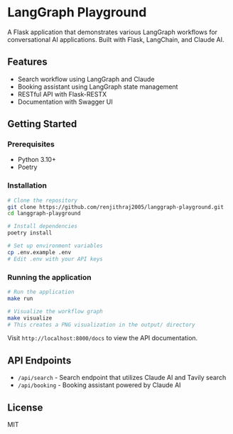 # LangGraph Playground

A Flask application that demonstrates various LangGraph workflows for conversational AI applications. Built with Flask, LangChain, and Claude AI.

## Features

- Search workflow using LangGraph and Claude
- Booking assistant using LangGraph state management
- RESTful API with Flask-RESTX
- Documentation with Swagger UI

## Getting Started

### Prerequisites

- Python 3.10+
- Poetry

### Installation

```bash
# Clone the repository
git clone https://github.com/renjithraj2005/langgraph-playground.git
cd langgraph-playground

# Install dependencies
poetry install

# Set up environment variables
cp .env.example .env
# Edit .env with your API keys
```

### Running the application

```bash
# Run the application
make run

# Visualize the workflow graph
make visualize
# This creates a PNG visualization in the output/ directory
```

Visit `http://localhost:8000/docs` to view the API documentation.

## API Endpoints

- `/api/search` - Search endpoint that utilizes Claude AI and Tavily search
- `/api/booking` - Booking assistant powered by Claude AI

## License

MIT 